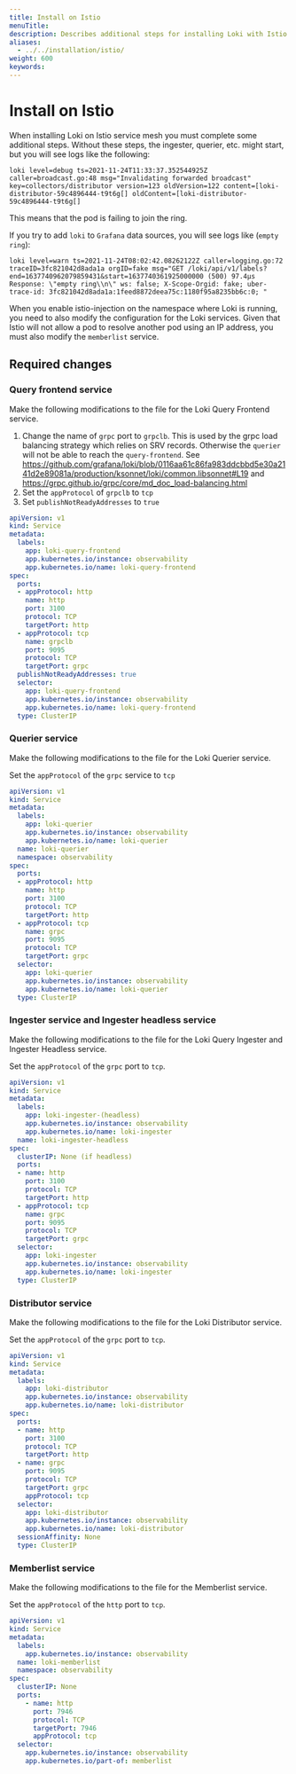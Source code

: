 ```yaml
---
title: Install on Istio
menuTitle:  
description: Describes additional steps for installing Loki with Istio service mesh.
aliases: 
  - ../../installation/istio/
weight: 600
keywords: 
---
```

# Install on Istio

When installing Loki on Istio service mesh you must complete some additional steps. Without these steps, the ingester, querier, etc. might start, but you will see logs like the following:

```
loki level=debug ts=2021-11-24T11:33:37.352544925Z caller=broadcast.go:48 msg="Invalidating forwarded broadcast" key=collectors/distributor version=123 oldVersion=122 content=[loki-distributor-59c4896444-t9t6g[] oldContent=[loki-distributor-59c4896444-t9t6g[]
```

This means that the pod is failing to join the ring.

If you try to add `loki` to `Grafana` data sources, you will see logs like (`empty ring`):

```
loki level=warn ts=2021-11-24T08:02:42.08262122Z caller=logging.go:72 traceID=3fc821042d8ada1a orgID=fake msg="GET /loki/api/v1/labels?end=1637740962079859431&start=1637740361925000000 (500) 97.4µs Response: \"empty ring\\n\" ws: false; X-Scope-Orgid: fake; uber-trace-id: 3fc821042d8ada1a:1feed8872deea75c:1180f95a8235bb6c:0; "
```

When you enable istio-injection on the namespace where Loki is running, you need to also modify the configuration for the Loki services. Given that Istio will not allow a pod to resolve another pod using an IP address, you must also modify the `memberlist` service.

## Required changes

### Query frontend service

Make the following modifications to the file for the Loki Query Frontend service.

1. Change the name of `grpc` port to `grpclb`. This is used by the grpc load balancing strategy which relies on SRV records. Otherwise the `querier` will not be able to reach the `query-frontend`. See https://github.com/grafana/loki/blob/0116aa61c86fa983ddcbbd5e30a2141d2e89081a/production/ksonnet/loki/common.libsonnet#L19
and
https://grpc.github.io/grpc/core/md_doc_load-balancing.html
1. Set the `appProtocol` of `grpclb` to `tcp`
1. Set `publishNotReadyAddresses` to `true`

```yaml
apiVersion: v1
kind: Service
metadata:
  labels:
    app: loki-query-frontend
    app.kubernetes.io/instance: observability
    app.kubernetes.io/name: loki-query-frontend
spec:
  ports:
  - appProtocol: http
    name: http
    port: 3100
    protocol: TCP
    targetPort: http
  - appProtocol: tcp
    name: grpclb
    port: 9095
    protocol: TCP
    targetPort: grpc
  publishNotReadyAddresses: true
  selector:
    app: loki-query-frontend
    app.kubernetes.io/instance: observability
    app.kubernetes.io/name: loki-query-frontend
  type: ClusterIP
```

### Querier service

Make the following modifications to the file for the Loki Querier service.

Set the `appProtocol` of the `grpc` service to `tcp`

```yaml
apiVersion: v1
kind: Service
metadata:
  labels:
    app: loki-querier
    app.kubernetes.io/instance: observability
    app.kubernetes.io/name: loki-querier
  name: loki-querier
  namespace: observability
spec:
  ports:
  - appProtocol: http
    name: http
    port: 3100
    protocol: TCP
    targetPort: http
  - appProtocol: tcp
    name: grpc
    port: 9095
    protocol: TCP
    targetPort: grpc
  selector:
    app: loki-querier
    app.kubernetes.io/instance: observability
    app.kubernetes.io/name: loki-querier
  type: ClusterIP

```

### Ingester service and Ingester headless service

Make the following modifications to the file for the Loki Query Ingester and Ingester Headless service.

Set the `appProtocol` of the `grpc` port to `tcp`.

```yaml
apiVersion: v1
kind: Service
metadata:
  labels:
    app: loki-ingester-(headless)
    app.kubernetes.io/instance: observability
    app.kubernetes.io/name: loki-ingester
  name: loki-ingester-headless
spec:  
  clusterIP: None (if headless)
  ports:
  - name: http
    port: 3100
    protocol: TCP
    targetPort: http
  - appProtocol: tcp
    name: grpc
    port: 9095
    protocol: TCP
    targetPort: grpc
  selector:
    app: loki-ingester
    app.kubernetes.io/instance: observability
    app.kubernetes.io/name: loki-ingester
  type: ClusterIP
```

### Distributor service

Make the following modifications to the file for the Loki Distributor service.

Set the `appProtocol` of the `grpc` port to `tcp`.

```yaml
apiVersion: v1
kind: Service
metadata:
  labels:
    app: loki-distributor
    app.kubernetes.io/instance: observability
    app.kubernetes.io/name: loki-distributor
spec:
  ports:
  - name: http
    port: 3100
    protocol: TCP
    targetPort: http
  - name: grpc
    port: 9095
    protocol: TCP
    targetPort: grpc
    appProtocol: tcp
  selector:
    app: loki-distributor
    app.kubernetes.io/instance: observability
    app.kubernetes.io/name: loki-distributor
  sessionAffinity: None
  type: ClusterIP

```

### Memberlist service

Make the following modifications to the file for the Memberlist service.

Set the `appProtocol` of the `http` port to `tcp`.

```yaml
apiVersion: v1
kind: Service
metadata:
  labels:
    app.kubernetes.io/instance: observability
  name: loki-memberlist
  namespace: observability
spec:
  clusterIP: None
  ports:
    - name: http
      port: 7946
      protocol: TCP
      targetPort: 7946
      appProtocol: tcp
  selector:
    app.kubernetes.io/instance: observability
    app.kubernetes.io/part-of: memberlist
```
